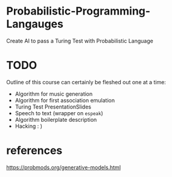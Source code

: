 # Probabilistic-Programming-Langauges

Create AI to pass a Turing Test with Probabilistic Language


# TODO

Outline of this course can certainly be fleshed out one at a time:

- Algorithm for music generation
- Algorithm for first association emulation
- Turing Test PresentationSlides
- Speech to text (wrapper on `espeak`)
- Algorithm boilerplate description
- Hacking : ) 

# references

https://probmods.org/generative-models.html
